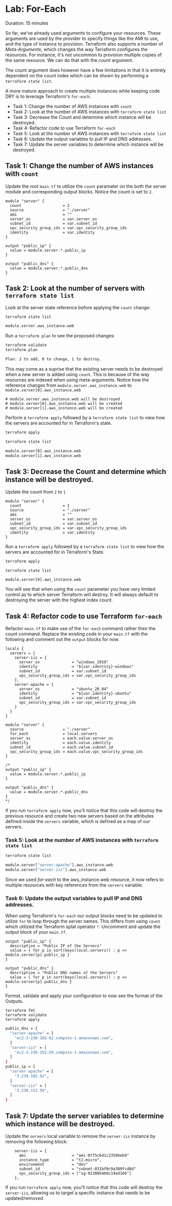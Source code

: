 # Lab: For-Each

Duration: 15 minutes

So far, we've already used arguments to configure your resources. These arguments are used by the provider to specify things like the AMI to use, and the type of instance to provision. Terraform also supports a number of _Meta-Arguments_, which changes the way Terraform configures the resources. For instance, it's not uncommon to provision multiple copies of the same resource. We can do that with the _count_ argument.

The count argument does however have a few limitations in that it is entirely dependent on the count index which can be shown by performing a `terraform state list`.

A more mature approach to create multiple instances while keeping code DRY is to leverage Terraform's `for-each`.

- Task 1: Change the number of AWS instances with `count`
- Task 2: Look at the number of AWS instances with `terraform state list`
- Task 3: Decrease the Count and determine which instance will be destroyed.
- Task 4: Refactor code to use Terraform `for-each`
- Task 5: Look at the number of AWS instances with `terraform state list`
- Task 6: Update the output variables to pull IP and DNS addresses.
- Task 7: Update the server variables to determine which instance will be destroyed.

## Task 1: Change the number of AWS instances with `count`

Update the root `main.tf` to utilize the `count` paramater on the both the server module and corresponding output blocks.  Notice the count is set to `2`.

```hcl
module "server" {
  count                  = 2
  source                 = "./server"
  ami                    = ""
  server_os              = var.server_os
  subnet_id              = var.subnet_id
  vpc_security_group_ids = var.vpc_security_group_ids
  identity               = var.identity
}

output "public_ip" {
  value = module.server.*.public_ip
}

output "public_dns" {
  value = module.server.*.public_dns
}
```

## Task 2: Look at the number of servers with `terraform state list`

Look at the server state reference before applying the `count` change:

```bash
terraform state list

module.server.aws_instance.web
```

Run a `terraform plan` to see the proposed changes:

```bash
terraform validate
terraform plan

Plan: 2 to add, 0 to change, 1 to destroy.
```

This may come as a suprise that the existing server needs to be destroyed when a new server is added using `count`.  This is because of the way resources are indexed when using meta-arguments.  Notice how the reference changes from `module.server.aws_instance.web` to `module.server[0].aws_instance.web` 

```
# module.server.aws_instance.web will be destroyed
# module.server[0].aws_instance.web will be created
# module.server[1].aws_instance.web will be created
```

Perform a `terraform apply` followed by a `terraform state list` to view how the servers are accounted for in Terraform's state.

```bash
terraform apply
```

```bash
terraform state list

module.server[0].aws_instance.web
module.server[1].aws_instance.web
```

## Task 3: Decrease the Count and determine which instance will be destroyed.

Update the count from `2` to `1`

```hcl
module "server" {
  count                  = 1
  source                 = "./server"
  ami                    = ""
  server_os              = var.server_os
  subnet_id              = var.subnet_id
  vpc_security_group_ids = var.vpc_security_group_ids
  identity               = var.identity
}
```

Run a `terraform apply` followed by a `terraform state list` to view how the servers are accounted for in Terraform's State.

```bash
terraform apply
```

```
terraform state list

module.server[0].aws_instance.web
```

You will see that when using the `count` parameter you have very limited control as to which server Terraform will destroy. It will always default to destroying the server with the highest index count.

## Task 4: Refactor code to use Terraform `for-each`

Refactor `main.tf` to make use of the `for-each` command rather then the count command. Replace the existing code in your `main.tf` with the following and comment out the `output` blocks for now.

```hcl
locals {
  servers = {
    server-iis = {
      server_os              = "windows_2019"
      identity               = "${var.identity}-windows"
      subnet_id              = var.subnet_id
      vpc_security_group_ids = var.vpc_security_group_ids
    },
    server-apache = {
      server_os              = "ubuntu_20_04"
      identity               = "${var.identity}-ubuntu"
      subnet_id              = var.subnet_id
      vpc_security_group_ids = var.vpc_security_group_ids
    }
  }
}

module "server" {
  source                 = "./server"
  for_each               = local.servers
  server_os              = each.value.server_os
  identity               = each.value.identity
  subnet_id              = each.value.subnet_id
  vpc_security_group_ids = each.value.vpc_security_group_ids
}

/*
output "public_ip" {
  value = module.server.*.public_ip
}

output "public_dns" {
  value = module.server.*.public_dns
}
*/
```

If you run `terraform apply` now, you'll notice that this code will destroy the previous resource and create two new servers based on the attributes defined inside the `servers` variable, which is defined as a map of our servers.

### Task 5: Look at the number of AWS instances with `terraform state list`

```bash
terraform state list

module.server["server-apache"].aws_instance.web
module.server["server-iis"].aws_instance.web
```

Since we used _for-each_ to the aws_instance.web resource, it now refers to multiple resources with key references from the `servers` variable.

### Task 6: Update the output variables to pull IP and DNS addresses.

When using Terraform's `for-each` our output blocks need to be updated to utilize `for` to loop through the server names. This differs from using `count` which utilized the Terraform splat operator `*`. Uncomment and update the output block of your `main.tf`.

```hcl
output "public_ip" {
  description = "Public IP of the Servers"
  value = { for p in sort(keys(local.servers)) : p => module.server[p].public_ip }
}

output "public_dns" {
  description = "Public DNS names of the Servers"
  value = { for p in sort(keys(local.servers)) : p => module.server[p].public_dns }
}
```

Format, validate and apply your configuration to now see the format of the Outputs.

```
terraform fmt
terraform validate
terraform apply
```

```bash
public_dns = {
  "server-apache" = [
    "ec2-3-238-102-62.compute-1.amazonaws.com",
  ]
  "server-iis" = [
    "ec2-3-238-152-59.compute-1.amazonaws.com",
  ]
}
public_ip = {
  "server-apache" = [
    "3.238.102.62",
  ]
  "server-iis" = [
    "3.238.152.59",
  ]
}
```

## Task 7: Update the server variables to determine which instance will be destroyed.

Update the `servers` local variable to remove the `server-iis` instance by removing the following block:

```hcl
    server-iis = {
      ami                    = "ami-07f5c641c23596eb9"
      instance_type          = "t2.micro",
      environment            = "dev"
      subnet_id              = "subnet-031bf0c9a309fcd8d"
      vpc_security_group_ids = ["sg-01380b40dc19ad166"]
    },
```

If you run `terraform apply` now, you'll notice that this code will destroy the `server-iis`, allowing us to target a specific instance that needs to be updated/removed.
